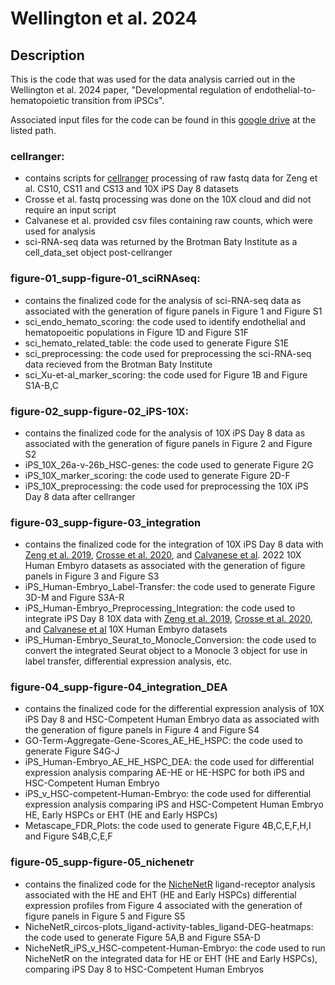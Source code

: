 # Wellington et al. 2024

## Description
This is the code that was used for the data analysis carried out in the Wellington et al. 2024 paper, "Developmental regulation of endothelial-to-hematopoietic transition from iPSCs".

Associated input files for the code can be found in this [google drive](https://drive.google.com/drive/folders/154wYpNe8G2jP0YeaFASthEk0h4uEw_ck?usp=sharing) at the listed path.

### cellranger:
- contains scripts for [cellranger](https://support.10xgenomics.com/single-cell-gene-expression/software/overview/welcome) processing of raw fastq data for Zeng et al. CS10, CS11 and CS13 and 10X iPS Day 8 datasets
- Crosse et al. fastq processing was done on the 10X cloud and did not require an input script
- Calvanese et al. provided csv files containing raw counts, which were used for analysis
- sci-RNA-seq data was returned by the Brotman Baty Institute as a cell_data_set object post-cellranger

### figure-01_supp-figure-01_sciRNAseq:
- contains the finalized code for the analysis of sci-RNA-seq data as associated with the generation of figure panels in Figure 1 and Figure S1
- sci_endo_hemato_scoring: the code used to identify endothelial and hematopoeitic populations in Figure 1D and Figure S1F
- sci_hemato_related_table: the code used to generate Figure S1E
- sci_preprocessing: the code used for preprocessing the sci-RNA-seq data recieved from the Brotman Baty Institute
- sci_Xu-et-al_marker_scoring: the code used for Figure 1B and Figure S1A-B,C

### figure-02_supp-figure-02_iPS-10X:
- contains the finalized code for the analysis of 10X iPS Day 8 data as associated with the generation of figure panels in Figure 2 and Figure S2
- iPS_10X_26a-v-26b_HSC-genes: the code used to generate Figure 2G
- iPS_10X_marker_scoring: the code used to generate Figure 2D-F
- iPS_10X_preprocessing: the code used for preprocessing the 10X iPS Day 8 data after cellranger

### figure-03_supp-figure-03_integration
- contains the finalized code for the integration of 10X iPS Day 8 data with [Zeng et al. 2019](https://www.nature.com/articles/s41422-019-0228-6), [Crosse et al. 2020](https://www.cell.com/cell-stem-cell/fulltext/S1934-5909(20)30400-8?_returnURL=https%3A%2F%2Flinkinghub.elsevier.com%2Fretrieve%2Fpii%2FS1934590920304008%3Fshowall%3Dtrue), and [Calvanese et al](https://www.nature.com/articles/s41586-022-04571-x). 2022 10X Human Embyro datasets as associated with the generation of figure panels in Figure 3 and Figure S3
- iPS_Human-Embryo_Label-Transfer: the code used to generate Figure 3D-M and Figure S3A-R
- iPS_Human-Embryo_Preprocessing_Integration: the code used to integrate iPS Day 8 10X data with [Zeng et al. 2019](https://www.nature.com/articles/s41422-019-0228-6), [Crosse et al. 2020](https://www.cell.com/cell-stem-cell/fulltext/S1934-5909(20)30400-8?_returnURL=https%3A%2F%2Flinkinghub.elsevier.com%2Fretrieve%2Fpii%2FS1934590920304008%3Fshowall%3Dtrue), and [Calvanese et al](https://www.nature.com/articles/s41586-022-04571-x) 10X Human Embyro datasets
- iPS_Human-Embryo_Seurat_to_Monocle_Conversion: the code used to convert the integrated Seurat object to a Monocle 3 object for use in label transfer, differential expression analysis, etc.

### figure-04_supp-figure-04_integration_DEA
- contains the finalized code for the differential expression analysis of 10X iPS Day 8 and HSC-Competent Human Embryo data as associated with the generation of figure panels in Figure 4 and Figure S4
- GO-Term-Aggregate-Gene-Scores_AE_HE_HSPC: the code used to generate Figure S4G-J
- iPS_Human-Embryo_AE_HE_HSPC_DEA: the code used for differential expression analysis comparing AE-HE or HE-HSPC for both iPS and HSC-Competent Human Embryo 
- iPS_v_HSC-competent-Human-Embryo: the code used for differential expression analysis comparing iPS and HSC-Competent Human Embryo HE, Early HSPCs or EHT (HE and Early HSPCs)
- Metascape_FDR_Plots: the code used to generate Figure 4B,C,E,F,H,I and Figure S4B,C,E,F

### figure-05_supp-figure-05_nichenetr
- contains the finalized code for the [NicheNetR](https://github.com/saeyslab/nichenetr) ligand-receptor analysis associated with the HE and EHT (HE and Early HSPCs) differential expression profiles from Figure 4 associated with the generation of figure panels in Figure 5 and Figure S5
- NicheNetR_circos-plots_ligand-activity-tables_ligand-DEG-heatmaps: the code used to generate Figure 5A,B and Figure S5A-D
- NicheNetR_iPS_v_HSC-competent-Human-Embryo: the code used to run NicheNetR on the integrated data for HE or EHT (HE and Early HSPCs), comparing iPS Day 8 to HSC-Competent Human Embryos